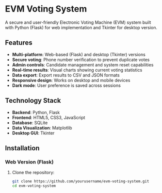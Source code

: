 # EVM Voting System

A secure and user-friendly Electronic Voting Machine (EVM) system built with Python (Flask) for web implementation and Tkinter for desktop version.


## Features

- **Multi-platform**: Web-based (Flask) and desktop (Tkinter) versions
- **Secure voting**: Phone number verification to prevent duplicate votes
- **Admin controls**: Candidate management and system reset capabilities
- **Real-time results**: Visual charts showing current voting statistics
- **Data export**: Export results to CSV and JSON formats
- **Responsive design**: Works on desktop and mobile devices
- **Dark mode**: User preference is saved across sessions

## Technology Stack

- **Backend**: Python, Flask
- **Frontend**: HTML5, CSS3, JavaScript
- **Database**: SQLite
- **Data Visualization**: Matplotlib
- **Desktop GUI**: Tkinter

## Installation

### Web Version (Flask)

1. Clone the repository:
   ```bash
   git clone https://github.com/yourusername/evm-voting-system.git
   cd evm-voting-system
